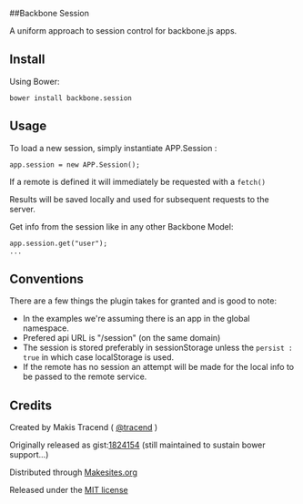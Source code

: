 ##Backbone Session

A uniform approach to session control for backbone.js apps. 


## Install 

Using Bower: 
```
bower install backbone.session
```


## Usage

To load a new session, simply instantiate APP.Session : 
```
app.session = new APP.Session();
```

If a remote is defined it will immediately be requested with a ```fetch()``` 

Results will be saved locally and used for subsequent requests to the server. 

Get info from the session like in any other Backbone Model: 
```
app.session.get("user");
...

```

## Conventions

There are a few things the plugin takes for granted and is good to note: 

* In the examples we're assuming there is an app in the global namespace. 
* Prefered api URL is "/session" (on the same domain) 
* The session is stored preferably in sessionStorage unless the ```persist :  true``` in which case localStorage is used.
* If the remote has no session an attempt will be made for the local info to be passed to the remote service. 


## Credits

Created by Makis Tracend ( [@tracend](http://github.com/tracend) )

Originally released as gist:[1824154](http://gist.github.com/1824154) (still maintained to sustain bower support...) 

Distributed through [Makesites.org](http://makesites.org/)

Released under the [MIT license](http://makesites.org/licenses/MIT)

